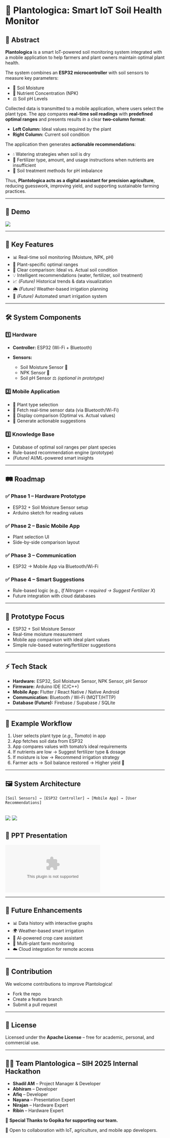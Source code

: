 

# 🌱 Plantologica: Smart IoT Soil Health Monitor

## 📌 Abstract

**Plantologica** is a smart IoT-powered soil monitoring system integrated with a mobile application to help farmers and plant owners maintain optimal plant health.

The system combines an **ESP32 microcontroller** with soil sensors to measure key parameters:

* 🌊 Soil Moisture
* 🌾 Nutrient Concentration (NPK)
* ⚖️ Soil pH Levels

Collected data is transmitted to a mobile application, where users select the plant type. The app compares **real-time soil readings** with **predefined optimal ranges** and presents results in a clear **two-column format**:

* **Left Column:** Ideal values required by the plant
* **Right Column:** Current soil condition

The application then generates **actionable recommendations**:

* 💧 Watering strategies when soil is dry
* 🌿 Fertilizer type, amount, and usage instructions when nutrients are insufficient
* 🧪 Soil treatment methods for pH imbalance

Thus, **Plantologica acts as a digital assistant for precision agriculture**, reducing guesswork, improving yield, and supporting sustainable farming practices.

---

## 🎥 Demo

![](public/smartindia/output.gif)

---

## 🚀 Key Features

* 📊 Real-time soil monitoring (Moisture, NPK, pH)
* 🌱 Plant-specific optimal ranges
* 🧾 Clear comparison: Ideal vs. Actual soil condition
* 💡 Intelligent recommendations (water, fertilizer, soil treatment)
* 📈 *(Future)* Historical trends & data visualization
* 🌦️ *(Future)* Weather-based irrigation planning
* 🤖 *(Future)* Automated smart irrigation system

---

## 🛠️ System Components

### 1️⃣ Hardware

* **Controller:** ESP32 (Wi-Fi + Bluetooth)
* **Sensors:**

  * Soil Moisture Sensor 🌊
  * NPK Sensor 🌾
  * Soil pH Sensor ⚖️ *(optional in prototype)*

### 2️⃣ Mobile Application

* 📲 Plant type selection
* 📲 Fetch real-time sensor data (via Bluetooth/Wi-Fi)
* 📲 Display comparison (Optimal vs. Actual values)
* 📲 Generate actionable suggestions

### 3️⃣ Knowledge Base

* Database of optimal soil ranges per plant species
* Rule-based recommendation engine (prototype)
* *(Future)* AI/ML-powered smart insights

---

## 🛤️ Roadmap

### ✅ Phase 1 – Hardware Prototype

* ESP32 + Soil Moisture Sensor setup
* Arduino sketch for reading values

### ✅ Phase 2 – Basic Mobile App

* Plant selection UI
* Side-by-side comparison layout

### ✅ Phase 3 – Communication

* ESP32 → Mobile App via Bluetooth/Wi-Fi

### ✅ Phase 4 – Smart Suggestions

* Rule-based logic (e.g., *If Nitrogen < required → Suggest Fertilizer X*)
* Future integration with cloud databases

---

## 📲 Prototype Focus

* ESP32 + Soil Moisture Sensor
* Real-time moisture measurement
* Mobile app comparison with ideal plant values
* Simple rule-based watering/fertilizer suggestions

---

## ⚡ Tech Stack

* **Hardware:** ESP32, Soil Moisture Sensor, NPK Sensor, pH Sensor
* **Firmware:** Arduino IDE (C/C++)
* **Mobile App:** Flutter / React Native / Native Android
* **Communication:** Bluetooth / Wi-Fi (MQTT/HTTP)
* **Database (Future):** Firebase / Supabase / SQLite

---

## 📖 Example Workflow

1. User selects plant type (*e.g., Tomato*) in app
2. App fetches soil data from ESP32
3. App compares values with tomato’s ideal requirements
4. If nutrients are low → Suggest fertilizer type & dosage
5. If moisture is low → Recommend irrigation strategy
6. Farmer acts → Soil balance restored → Higher yield 🌱

---

## 🖼️ System Architecture

```
[Soil Sensors] → [ESP32 Controller] → [Mobile App] → [User Recommendations]
```
![](public/smartindia/overallpart.jpeg)
![](public/smartindia/esp2working.jpeg)
---

## 📂 PPT Presentation

![public/smartindia/SIH2025-IDEA-Presentation-Format\(2\)%20\(1\).pptx](public/smartindia/SIH2025-IDEA-Presentation-Format\(2\)%20\(1\).pptx)

---

## 🌟 Future Enhancements

* 📊 Data history with interactive graphs
* 🌍 Weather-based smart irrigation
* 🤖 AI-powered crop care assistant
* 🚜 Multi-plant farm monitoring
* ☁️ Cloud integration for remote access

---

## 🤝 Contribution

We welcome contributions to improve Plantologica!

* Fork the repo
* Create a feature branch
* Submit a pull request

---

## 📜 License

Licensed under the **Apache License** – free for academic, personal, and commercial use.

---

## 👨‍💻 Team Plantologica – SIH 2025 Internal Hackathon

* **Shadil AM** – Project Manager & Developer
* **Abhiram** – Developer
* **Afiq** – Developer
* **Nayana** – Presentation Expert
* **Nirajan** – Hardware Expert
* **Ribin** – Hardware Expert

💐 **Special Thanks to Gopika for supporting our team.**

🚀 Open to collaboration with IoT, agriculture, and mobile app developers.


